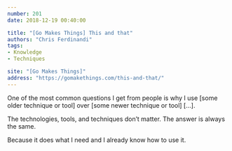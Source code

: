 ```yaml
---
number: 201
date: 2018-12-19 00:40:00

title: "[Go Makes Things] This and that"
authors: "Chris Ferdinandi"
tags:
- Knowledge
- Techniques

site: "[Go Makes Things]"
address: "https://gomakethings.com/this-and-that/"
---
```


One of the most common questions I get from people is why I use [some older technique or tool] over [some newer technique or tool] […].

The technologies, tools, and techniques don’t matter. The answer is always the same.

Because it does what I need and I already know how to use it.
